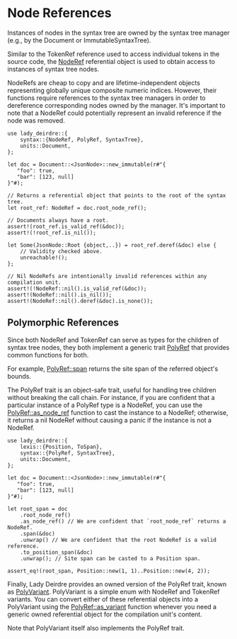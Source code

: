 <!------------------------------------------------------------------------------
  This file is a part of the "Lady Deirdre" work,
  a compiler front-end foundation technology.

  This work is proprietary software with source-available code.

  To copy, use, distribute, and contribute to this work, you must agree to
  the terms of the General License Agreement:

  https://github.com/Eliah-Lakhin/lady-deirdre/blob/master/EULA.md.

  The agreement grants you a Commercial-Limited License that gives you
  the right to use my work in non-commercial and limited commercial products
  with a total gross revenue cap. To remove this commercial limit for one of
  your products, you must acquire an Unrestricted Commercial License.

  If you contribute to the source code, documentation, or related materials
  of this work, you must assign these changes to me. Contributions are
  governed by the "Derivative Work" section of the General License
  Agreement.

  Copying the work in parts is strictly forbidden, except as permitted under
  the terms of the General License Agreement.

  If you do not or cannot agree to the terms of this Agreement,
  do not use this work.

  This work is provided "as is" without any warranties, express or implied,
  except to the extent that such disclaimers are held to be legally invalid.

  Copyright (c) 2024 Ilya Lakhin (Илья Александрович Лахин).
  All rights reserved.
------------------------------------------------------------------------------->

# Node References

Instances of nodes in the syntax tree are owned by the syntax tree manager
(e.g., by the Document or ImmutableSyntaxTree).

Similar to the TokenRef reference used to access individual tokens in the source
code,
the [NodeRef](https://docs.rs/lady-deirdre/2.0.0/lady_deirdre/syntax/struct.NodeRef.html)
referential object is used to obtain access to instances of syntax tree nodes.

NodeRefs are cheap to copy and are lifetime-independent objects representing
globally unique composite numeric indices. However, their functions require
references to the syntax tree managers in order to dereference corresponding
nodes owned by the manager. It's important to note that a NodeRef could
potentially represent an invalid reference if the node was removed.

```rust,noplayground
use lady_deirdre::{
    syntax::{NodeRef, PolyRef, SyntaxTree},
    units::Document,
};

let doc = Document::<JsonNode>::new_immutable(r#"{
   "foo": true,
   "bar": [123, null]
}"#);

// Returns a referential object that points to the root of the syntax tree.
let root_ref: NodeRef = doc.root_node_ref();

// Documents always have a root.
assert!(root_ref.is_valid_ref(&doc));
assert!(!root_ref.is_nil());

let Some(JsonNode::Root {object,..}) = root_ref.deref(&doc) else {
    // Validity checked above.
    unreachable!();
};

// Nil NodeRefs are intentionally invalid references within any compilation unit.
assert!(!NodeRef::nil().is_valid_ref(&doc));
assert!(NodeRef::nil().is_nil());
assert!(NodeRef::nil().deref(&doc).is_none());
```

## Polymorphic References

Since both NodeRef and TokenRef can serve as types for the children of syntax
tree nodes, they both implement a generic
trait [PolyRef](https://docs.rs/lady-deirdre/2.0.0/lady_deirdre/syntax/trait.PolyRef.html)
that provides common functions for both.

For example,
[PolyRef::span](https://docs.rs/lady-deirdre/2.0.0/lady_deirdre/syntax/trait.PolyRef.html#tymethod.span)
returns the site span of the referred object's bounds.

The PolyRef trait is an object-safe trait, useful for handling tree children
without breaking the call chain. For instance, if you are confident that a
particular instance of a PolyRef type is a NodeRef, you can use
the [PolyRef::as_node_ref](https://docs.rs/lady-deirdre/2.0.0/lady_deirdre/syntax/trait.PolyRef.html#tymethod.as_node_ref)
function to cast the instance to a NodeRef; otherwise, it returns a nil NodeRef
without causing a panic if the instance is not a NodeRef.

```rust,noplayground
use lady_deirdre::{
    lexis::{Position, ToSpan},
    syntax::{PolyRef, SyntaxTree},
    units::Document,
};

let doc = Document::<JsonNode>::new_immutable(r#"{
   "foo": true,
   "bar": [123, null]
}"#);

let root_span = doc
    .root_node_ref()
    .as_node_ref() // We are confident that `root_node_ref` returns a NodeRef.
    .span(&doc)
    .unwrap() // We are confident that the root NodeRef is a valid reference.
    .to_position_span(&doc)
    .unwrap(); // Site span can be casted to a Position span.

assert_eq!(root_span, Position::new(1, 1)..Position::new(4, 2));
```

Finally, Lady Deirdre provides an owned version of the PolyRef trait, known
as [PolyVariant](https://docs.rs/lady-deirdre/2.0.0/lady_deirdre/syntax/enum.PolyVariant.html).
PolyVariant is a simple enum with NodeRef and TokenRef variants. You can convert
either of these referential objects into a PolyVariant using
the [PolyRef::as_variant](https://docs.rs/lady-deirdre/2.0.0/lady_deirdre/syntax/trait.PolyRef.html#tymethod.as_variant)
function whenever you need a generic owned referential object for the
compilation unit's content.

Note that PolyVariant itself also implements the PolyRef trait.
